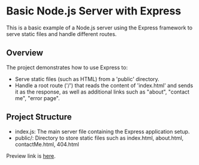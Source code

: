 # Basic Node.js Server with Express

This is a basic example of a Node.js server using the Express framework to serve static files and handle different routes.

## Overview

The project demonstrates how to use Express to:

- Serve static files (such as HTML) from a 'public' directory.
- Handle a root route ('/') that reads the content of 'index.html' and sends it as the response, as well as additional links such as "about", "contact me", "error page".

## Project Structure

- index.js: The main server file containing the Express application setup.
- public/: Directory to store static files such as index.html, about.html, contactMe.html, 404.html

Preview link is [here](https://rawcdn.githack.com/victoriakapelush/Simple-Node-Website/52ebad94e9b047ae3ac504c468aab2f93309fa4c/index.html).
